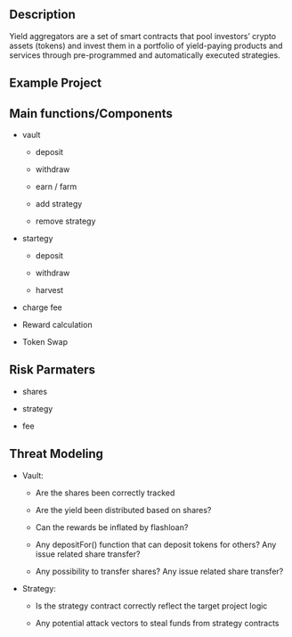 ## Description
Yield aggregators are a set of smart contracts that pool investors’ crypto assets (tokens) and invest them in a portfolio of yield-paying products and services through pre-programmed and automatically executed strategies.

## Example Project

## Main functions/Components
-   vault
    
    -   deposit
        
    -   withdraw
        
    -   earn / farm
        
    -   add strategy
        
    -   remove strategy
        
-   startegy
    
    -   deposit
        
    -   withdraw
        
    -   harvest
        
-   charge fee
    
-   Reward calculation
    
-   Token Swap

## Risk  Parmaters
-   shares
    
-   strategy
    
-   fee

## Threat Modeling

-   Vault:
    
    -   Are the shares been correctly tracked
        
    -   Are the yield been distributed based on shares?
        
    -   Can the rewards be inflated by flashloan?
        
    -   Any depositFor() function that can deposit tokens for others? Any issue related share transfer?
        
    -   Any possibility to transfer shares? Any issue related share transfer?
        
-   Strategy:
    
    -   Is the strategy contract correctly reflect the target project logic
        
    -   Any potential attack vectors to steal funds from strategy contracts